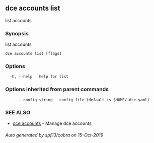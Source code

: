 ## dce accounts list

list accounts

### Synopsis

list accounts

```
dce accounts list [flags]
```

### Options

```
  -h, --help   help for list
```

### Options inherited from parent commands

```
      --config string   config file (default is $HOME/.dce.yaml)
```

### SEE ALSO

* [dce accounts](dce_accounts.md)	 - Manage dce accounts

###### Auto generated by spf13/cobra on 15-Oct-2019
